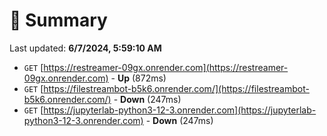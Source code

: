 # 📖 Summary
Last updated: **6/7/2024, 5:59:10 AM**

- `GET` [https://restreamer-09gx.onrender.com](https://restreamer-09gx.onrender.com) - **Up** (872ms)
- `GET` [https://filestreambot-b5k6.onrender.com/](https://filestreambot-b5k6.onrender.com/) - **Down** (247ms)
- `GET` [https://jupyterlab-python3-12-3.onrender.com](https://jupyterlab-python3-12-3.onrender.com) - **Down** (247ms)
